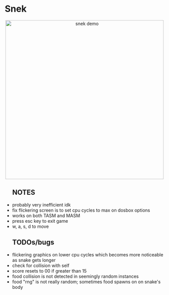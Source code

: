 <h1>Snek</h1>
<p align="center">
  <img style="width:500px" src="https://github.com/chaotic-braindead/snake-8086-asm/blob/main/demo.gif?raw=true" alt="snek demo">
</p>
<ul>
  <h2>NOTES</h2>
  <li>probably very inefficient idk</li>
  <li>fix flickering screen is to set cpu cycles to max on dosbox options</li>
  <li>works on both TASM and MASM</li>
  <li>press esc key to exit game</li>
  <li>w, a, s, d to move</li>
</ul>
<ul>
  <h2>TODOs/bugs</h2>
  <li>flickering graphics on lower cpu cycles which becomes more noticeable as snake gets longer </li>
  <li>check for collision with self</li>
  <li>score resets to 00 if greater than 15</li>
  <li>food collision is not detected in seemingly random instances</li>
  <li>food "rng" is not really random; sometimes food spawns on on snake's body </li>
</ul>

